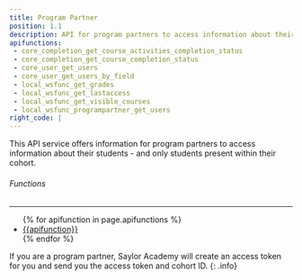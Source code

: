 ```yaml
---
title: Program Partner
position: 1.1
description: API for program partners to access information about their students.
apifunctions:
 - core_completion_get_course_activities_completion_status
 - core_completion_get_course_completion_status
 - core_user_get_users
 - core_user_get_users_by_field
 - local_wsfunc_get_grades
 - local_wsfunc_get_lastaccess
 - local_wsfunc_get_visible_courses
 - local_wsfunc_programpartner_get_users
right_code: |
---
```

This API service offers information for program partners to access information about their students - and only students present within their cohort.


<h6>Functions</h6><hr>
<ul>
{% for apifunction in page.apifunctions %}
	<li><a href='{{ site.baseurl}}/#functions{{apifunction}}'>{{apifunction}}</a></li>
{% endfor %}
</ul>

If you are a program partner, Saylor Academy will create an access token for you and send you the access token and cohort ID.
{: .info}


